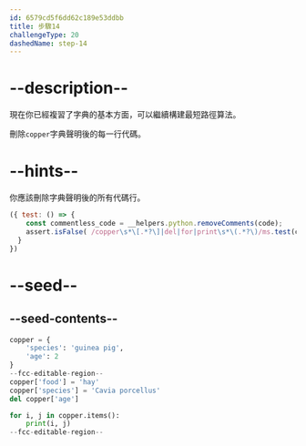 ```yaml
---
id: 6579cd5f6dd62c189e53ddbb
title: 步驟14
challengeType: 20
dashedName: step-14
---
```


# --description--

現在你已經複習了字典的基本方面，可以繼續構建最短路徑算法。

刪除`copper`字典聲明後的每一行代碼。

# --hints--

你應該刪除字典聲明後的所有代碼行。

```js
({ test: () => {
    const commentless_code = __helpers.python.removeComments(code);
    assert.isFalse( /copper\s*\[.*?\]|del|for|print\s*\(.*?\)/ms.test(commentless_code))
  }
})
```

# --seed--

## --seed-contents--

```py
copper = {
    'species': 'guinea pig',
    'age': 2
}
--fcc-editable-region--
copper['food'] = 'hay'
copper['species'] = 'Cavia porcellus'
del copper['age']

for i, j in copper.items():
    print(i, j)
--fcc-editable-region--
```
